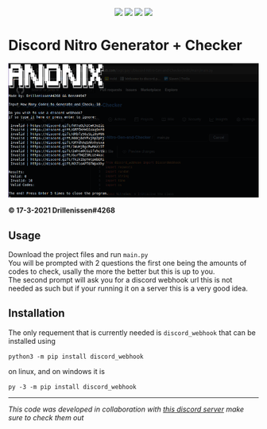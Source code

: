 <p align="center">
<img src=https://img.shields.io/github/issues/logicguy1/Discord-Nitro-Gen-and-Checker?style=flat-square&logo=appveyor&color=informational />
<img src=https://img.shields.io/github/license/logicguy1/Discord-Nitro-Gen-and-Checker?style=flat-square&logo=appveyor&color=informational />
<img src=https://img.shields.io/github/stars/logicguy1/Discord-Nitro-Gen-and-Checker?style=flat-square&logo=appveyor&color=blue />
<img src=https://img.shields.io/github/forks/logicguy1/Discord-Nitro-Gen-and-Checker?style=flat-square&logo=appveyor&color=blue />
</p>

# Discord Nitro Generator + Checker
<p align="center">
<img src="example.png" />
</p>

**© 17-3-2021 Drillenissen#4268**

## Usage
Download the project files and run `main.py`  
You will be prompted with 2 questions the first one being the amounts of codes to check, usally the more the better but this is up to you.  
The second prompt will ask you for a discord webhook url this is not needed as such but if your running it on a server this is a very good idea.

## Installation
The only requement that is currently needed is `discord_webhook` that can be installed using 
```
python3 -m pip install discord_webhook
```
on linux, and on windows it is 
```
py -3 -m pip install discord_webhook
```

---

*This code was developed in collaboration with [this discord server](https://discord.gg/AtpBtMUpHK) make sure to check them out*
<test>
